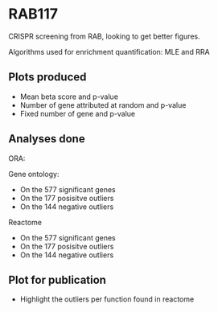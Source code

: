 # RAB117

CRISPR screening from RAB, looking to get better figures.

Algorithms used for enrichment quantification: MLE and RRA

## Plots produced

- Mean beta score and p-value
- Number of gene attributed at random and p-value
- Fixed number of gene and p-value

## Analyses done

ORA:

Gene ontology: 

- On the 577 significant genes
- On the 177 posisitve outliers
- On the 144 negative outliers

Reactome

- On the 577 significant genes
- On the 177 posisitve outliers
- On the 144 negative outliers

## Plot for publication

- Highlight the outliers per function found in reactome




